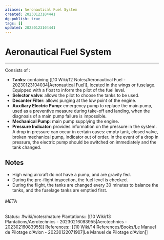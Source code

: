 ```yaml
---
aliases: Aeronautical Fuel System
created: 20230123104441
dg-publish: true
tags: []
updated: 20230123104441
---
```

# Aeronautical Fuel System
---
Consists of :
- **Tanks**: containing [[10 Wiki/12 Notes/Aeronautical Fuel - 20230123104034\|Aeronautical Fuel]], located in the wings or fuselage. Equipped with a float to inform the pilot of the fuel level.
- **Selector valve**: allows the pilot to choose the tanks to be used.
- **Decanter Filter**: allows purging at the low point of the engine.
- **Auxiliary Electric Pump**: emergency pump to replace the main pump, used as a preventive measure during take-off and landing, when the diagnosis of a main pump failure is impossible.
- **Mechanical Pump**: main pump supplying the engine.
- **Pressure Indicator**: provides information on the pressure in the system. A drop in pressure can occur in certain cases: empty tank, closed valve, broken mechanical pump, indicator out of order. In the event of a drop in pressure, the electric pump should be switched on immediately and the tank changed.

## Notes
- High wing aircraft do not have a pump, and are gravity fed.
- During the pre-flight inspection, the fuel level is checked.
- During the flight, the tanks are changed every 30 minutes to balance the tanks, and the fuselage tanks are emptied first.



###### META
Status:: #wiki/notes/mature 
Plantations:: [[10 Wiki/13 Plantations/Aerotechnics - 20230216083955\|Aerotechnics - 20230216083955]]
References:: [[10 Wiki/14 References/Books/Le Manuel de Pilotage d'Avion - 20230122071907\|Le Manuel de Pilotage d'Avion]]
